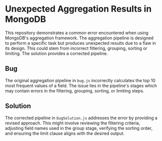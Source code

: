 # Unexpected Aggregation Results in MongoDB

This repository demonstrates a common error encountered when using MongoDB's aggregation framework. The aggregation pipeline is designed to perform a specific task but produces unexpected results due to a flaw in its design.  This could stem from incorrect filtering, grouping, sorting or limiting. The solution provides a corrected pipeline.

## Bug

The original aggregation pipeline in `bug.js` incorrectly calculates the top 10 most frequent values of a field. The issue lies in the pipeline's stages which may contain errors in the filtering, grouping, sorting, or limiting steps.

## Solution

The corrected pipeline in `bugSolution.js` addresses the error by providing a revised approach. This might involve reviewing the filtering criteria, adjusting field names used in the group stage, verifying the sorting order, and ensuring the limit clause aligns with the desired output.
